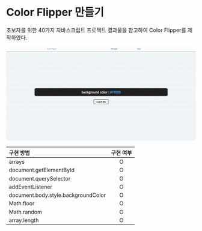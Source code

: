 # Color Flipper 만들기

초보자를 위한 40가지 자바스크립트 프로젝트 결과물을 참고하여 Color Flipper를 제작하였다.

<img src="./color__flipper.gif">

| 구현 방법                           | 구현 여부 |
| :---------------------------------- | :-------: |
| arrays                              |     O     |
| document.getElementById             |     O     |
| document.querySelector              |     O     |
| addEventListener                    |     O     |
| document.body.style.backgroundColor |     O     |
| Math.floor                          |     O     |
| Math.random                         |     O     |
| array.length                        |     O     |
